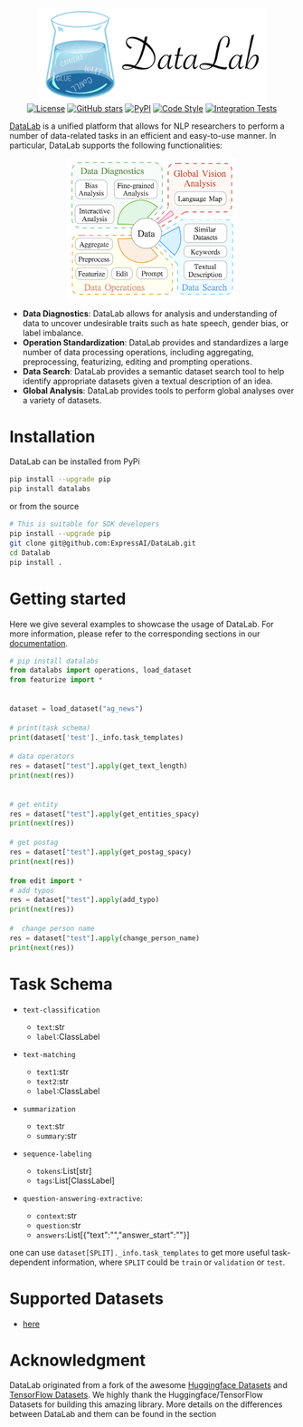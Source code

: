 <p align="center">
    <br>
    <img src="./docs/resources/figs/readme_logo.png" width="400"/>
    <br>
  <a href="https://github.com/expressai/DataLab/blob/main/LICENSE"><img alt="License" src="https://img.shields.io/github/license/expressai/DataLab" /></a>
  <a href="https://github.com/expressai/DataLab/stargazers"><img alt="GitHub stars" src="https://img.shields.io/github/stars/expressai/DataLab" /></a>
  <a href="https://pypi.org/project//"><img alt="PyPI" src="https://img.shields.io/pypi/v/datalabs" /></a>
  <a href="https://github.com/psf/black"><img alt="Code Style" src="https://img.shields.io/badge/code%20style-black-black" /></a>
  <a href=".github/workflows/ci.yml"><img alt="Integration Tests", src="https://github.com/neulab/ExplainaBoard/actions/workflows/ci.yml/badge.svg?event=push" />
</p>


[DataLab](http://datalab.nlpedia.ai/) is a unified platform that allows for NLP researchers to perform a number of data-related tasks in an efficient and easy-to-use manner. In particular, DataLab supports the following functionalities:

<center>
<img src="./docs/resources/figs/datalab_overview.png" width="300"/>
    </center>

* **Data Diagnostics**: DataLab allows for analysis and understanding of data to uncover undesirable traits such as hate speech, gender bias, or label imbalance.
* **Operation Standardization**: DataLab provides and standardizes a large number of data processing operations, including aggregating, preprocessing, featurizing, editing and prompting operations.
* **Data Search**: DataLab provides a semantic dataset search tool to help identify appropriate datasets given a textual description of an idea.
* **Global Analysis**: DataLab provides tools to perform global analyses over a variety of datasets.


# Installation
DataLab can be installed from PyPi
```bash
pip install --upgrade pip
pip install datalabs
```
or from the source
```bash
# This is suitable for SDK developers
pip install --upgrade pip
git clone git@github.com:ExpressAI/DataLab.git
cd Datalab
pip install .
```

# Getting started
Here we give several examples to showcase the usage of DataLab. For more information, please refer to the corresponding sections in our [documentation](https://expressai.github.io/DataLab/).

```python
# pip install datalabs
from datalabs import operations, load_dataset
from featurize import *

 
dataset = load_dataset("ag_news")

# print(task schema)
print(dataset['test']._info.task_templates)

# data operators
res = dataset["test"].apply(get_text_length)
print(next(res))


# get entity
res = dataset["test"].apply(get_entities_spacy)
print(next(res))

# get postag
res = dataset["test"].apply(get_postag_spacy)
print(next(res))

from edit import *
# add typos
res = dataset["test"].apply(add_typo)
print(next(res))

#  change person name
res = dataset["test"].apply(change_person_name)
print(next(res))
```
# Task Schema

* `text-classification`
    * `text`:str
    * `label`:ClassLabel
    
* `text-matching`
    * `text1`:str
    * `text2`:str
    * `label`:ClassLabel
    
* `summarization`
    * `text`:str
    * `summary`:str
    
* `sequence-labeling`
    * `tokens`:List[str]
    * `tags`:List[ClassLabel]
    
* `question-answering-extractive`:
    * `context`:str
    * `question`:str
    * `answers`:List[{"text":"","answer_start":""}]


one can use `dataset[SPLIT]._info.task_templates` to get more useful task-dependent information, where
`SPLIT` could be `train` or `validation` or `test`.


# Supported Datasets
* [here](https://github.com/ExpressAI/DataLab/tree/main/datasets)

   

# Acknowledgment
DataLab originated from a fork of the awesome [Huggingface Datasets](https://github.com/huggingface/datasets) and [TensorFlow Datasets](https://github.com/tensorflow/datasets). We highly thank the Huggingface/TensorFlow Datasets for building this amazing library. More details on the differences between DataLab and them can be found in the section




